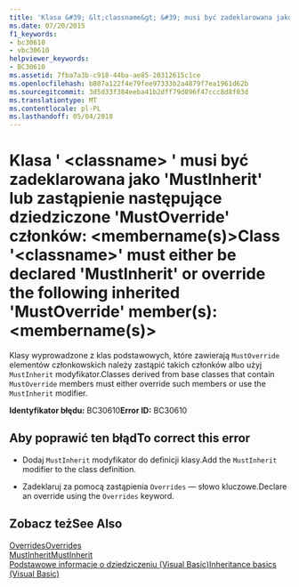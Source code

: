 ```yaml
---
title: 'Klasa &#39; &lt;classname&gt; &#39; musi być zadeklarowana jako &#39;MustInherit&#39; lub zastąpienie następujące dziedziczone &#39;MustOverride&#39; członków: &lt;membername(s)&gt;'
ms.date: 07/20/2015
f1_keywords:
- bc30610
- vbc30610
helpviewer_keywords:
- BC30610
ms.assetid: 7fba7a3b-c918-44ba-ae85-20312615c1ce
ms.openlocfilehash: b807a122f4e79fee97333b2a4879f7ea1961d62b
ms.sourcegitcommit: 3d5d33f384eeba41b2dff79d096f47ccc8d8f03d
ms.translationtype: MT
ms.contentlocale: pl-PL
ms.lasthandoff: 05/04/2018
---
```

# <a name="class-39ltclassnamegt39-must-either-be-declared-39mustinherit39-or-override-the-following-inherited-39mustoverride39-members-ltmembernamesgt"></a><span data-ttu-id="73702-102">Klasa &#39; &lt;classname&gt; &#39; musi być zadeklarowana jako &#39;MustInherit&#39; lub zastąpienie następujące dziedziczone &#39;MustOverride&#39; członków: &lt;membername(s)&gt;</span><span class="sxs-lookup"><span data-stu-id="73702-102">Class &#39;&lt;classname&gt;&#39; must either be declared &#39;MustInherit&#39; or override the following inherited &#39;MustOverride&#39; member(s): &lt;membername(s)&gt;</span></span>
<span data-ttu-id="73702-103">Klasy wyprowadzone z klas podstawowych, które zawierają `MustOverride` elementów członkowskich należy zastąpić takich członków albo użyj `MustInherit` modyfikator.</span><span class="sxs-lookup"><span data-stu-id="73702-103">Classes derived from base classes that contain `MustOverride` members must either override such members or use the `MustInherit` modifier.</span></span>  
  
 <span data-ttu-id="73702-104">**Identyfikator błędu:** BC30610</span><span class="sxs-lookup"><span data-stu-id="73702-104">**Error ID:** BC30610</span></span>  
  
## <a name="to-correct-this-error"></a><span data-ttu-id="73702-105">Aby poprawić ten błąd</span><span class="sxs-lookup"><span data-stu-id="73702-105">To correct this error</span></span>  
  
-   <span data-ttu-id="73702-106">Dodaj `MustInherit` modyfikator do definicji klasy.</span><span class="sxs-lookup"><span data-stu-id="73702-106">Add the `MustInherit` modifier to the class definition.</span></span>  
  
-   <span data-ttu-id="73702-107">Zadeklaruj za pomocą zastąpienia `Overrides` — słowo kluczowe.</span><span class="sxs-lookup"><span data-stu-id="73702-107">Declare an override using the `Overrides` keyword.</span></span>  
  
## <a name="see-also"></a><span data-ttu-id="73702-108">Zobacz też</span><span class="sxs-lookup"><span data-stu-id="73702-108">See Also</span></span>  
 [<span data-ttu-id="73702-109">Overrides</span><span class="sxs-lookup"><span data-stu-id="73702-109">Overrides</span></span>](../../visual-basic/language-reference/modifiers/overrides.md)  
 [<span data-ttu-id="73702-110">MustInherit</span><span class="sxs-lookup"><span data-stu-id="73702-110">MustInherit</span></span>](../../visual-basic/language-reference/modifiers/mustinherit.md)  
 [<span data-ttu-id="73702-111">Podstawowe informacje o dziedziczeniu (Visual Basic)</span><span class="sxs-lookup"><span data-stu-id="73702-111">Inheritance basics (Visual Basic)</span></span>](~/docs/visual-basic/programming-guide/language-features/objects-and-classes/inheritance-basics.md)
